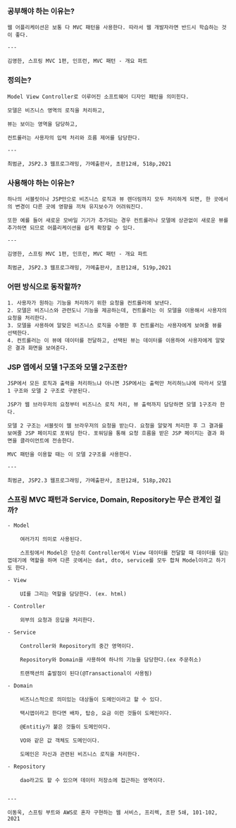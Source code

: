 ### 공부해야 하는 이유는?
    
    웹 어플리케이션은 보통 다 MVC 패턴을 사용한다. 따라서 웹 개발자라면 반드시 학습하는 것이 좋다.
    
    ---
    
    김영한, 스프링 MVC 1편, 인프런, MVC 패턴 - 개요 파트
    
### 정의는?
    
    Model View Controller로 이루어진 소프트웨어 디자인 패턴을 의미힌다.
    
    모델은 비즈니스 영역의 로직을 처리하고,
    
    뷰는 보이는 영역을 담당하고,
    
    컨트롤러는 사용자의 입력 처리와 흐름 제어를 담당한다.
    
    ---
    
    최범균, JSP2.3 웹프로그래밍, 가메출판사, 초판12쇄, 518p,2021
    
### 사용해야 하는 이유는?
    
    하나의 서블릿이나 JSP만으로 비즈니스 로직과 뷰 렌더링까지 모두 처리하게 되면, 한 곳에서의 변경이 다른 곳에 영향을 끼쳐 유지보수가 어려워진다.
    
    또한 예를 들어 새로운 모바일 기기가 추가되는 경우 컨트롤러나 모델에 상관없이 새로운 뷰를 추가하면 되므로 어플리케이션을 쉽게 확장할 수 있다. 
    
    ---
    
    김영한, 스프링 MVC 1편, 인프런, MVC 패턴 - 개요 파트
    
    최범균, JSP2.3 웹프로그래밍, 가메출판사, 초판12쇄, 519p,2021
    
### 어떤 방식으로 동작할까?
    1. 사용자가 원하는 기능을 처리하기 위한 요청을 컨트롤러에 보낸다. 
    2. 모델은 비즈니스와 관련도니 기능을 제공하는데, 컨트롤러는 이 모델을 이용해서 사용자의 요청을 처리한다. 
    3. 모델을 사용하여 알맞은 비즈니스 로직을 수행한 후 컨트롤러는 사용자에게 보여줄 뷰를 선택한다.
    4. 컨트롤러는 이 뷰에 데이터를 전달하고, 선택된 뷰는 데이터를 이용하여 사용자에게 알맞은 결과 화면을 보여준다.
### JSP 앱에서 모델 1구조와 모델 2구조란?
    
    JSP에서 모든 로직과 출력을 처리하느냐 아니면 JSP에서는 출력만 처리하느냐에 따라서 모델 1 구조와 모델 2 구조로 구분된다.
    
    JSP가 웹 브라우저의 요청부터 비즈니스 로직 처리, 뷰 출력까지 담당하면 모델 1구조라 한다.
    
    모델 2 구조는 서블릿이 웹 브라우저의 요청을 받는다. 요청을 알맞게 처리한 후 그 결과를 보여줄 JSP 페이지로 포워딩 한다. 포워딩을 통해 요청 흐름을 받은 JSP 페이지는 결과 화면을 클라이언트에 전송한다.
    
    MVC 패턴을 이용할 때는 이 모델 2구조를 사용한다.
    
    ---
    
    최범균, JSP2.3 웹프로그래밍, 가메출판사, 초판12쇄, 518p,2021


### 스프링 MVC 패턴과 Service, Domain, Repository는 무슨 관계인 걸까?
    - Model
        
        여러가지 의미로 사용된다. 
        
        스프링에서 Model은 단순히 Controller에서 View 데이터를 전달할 때 데이터를 담는 껍데기에 역할을 하며 다른 곳에서는 dat, dto, service를 모두 합쳐 Model이라고 하기도 한다.
        
    - View
        
        UI를 그리는 역할을 담당한다. (ex. html)
        
    - Controller
        
        외부의 요청과 응답을 처리한다.
        
    - Service
        
        Controller와 Repository의 중간 영역이다.
        
        Repository와 Domain을 사용하여 하나의 기능을 담당한다.(ex 주문취소)
        
        트랜잭션의 출발점이 된다(@Transactional이 사용됨)
        
    - Domain
        
        비즈니스적으로 의미있는 대상들이 도메인이라고 할 수 있다. 
        
        택시앱이라고 한다면 배차, 탑승, 요금 이런 것들이 도메인이다.
        
        @Entitiy가 붙은 것들이 도메인이다.
        
        VO와 같은 값 객체도 도메인이다.
        
        도메인은 자신과 관련된 비즈니스 로직을 처리한다.
        
    - Repository
        
        dao라고도 할 수 있으며 데이터 저장소에 접근하는 영역이다.
        
    
    ---
    
    이동욱, 스프링 부트와 AWS로 혼자 구현하는 웹 서비스, 프리렉, 초판 5쇄, 101-102, 2021